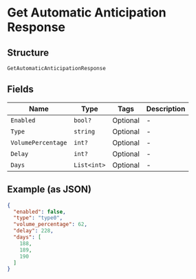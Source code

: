 
# Get Automatic Anticipation Response

## Structure

`GetAutomaticAnticipationResponse`

## Fields

| Name | Type | Tags | Description |
|  --- | --- | --- | --- |
| `Enabled` | `bool?` | Optional | - |
| `Type` | `string` | Optional | - |
| `VolumePercentage` | `int?` | Optional | - |
| `Delay` | `int?` | Optional | - |
| `Days` | `List<int>` | Optional | - |

## Example (as JSON)

```json
{
  "enabled": false,
  "type": "type0",
  "volume_percentage": 62,
  "delay": 228,
  "days": [
    188,
    189,
    190
  ]
}
```

